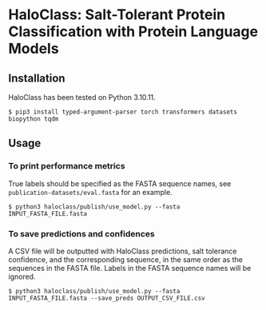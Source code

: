 # HaloClass: Salt-Tolerant Protein Classification with Protein Language Models

## Installation

HaloClass has been tested on Python 3.10.11.

`$ pip3 install typed-argument-parser torch transformers datasets biopython tqdm`

## Usage

### To print performance metrics

True labels should be specified as the FASTA sequence names, see `publication-datasets/eval.fasta` for an example.

`$ python3 haloclass/publish/use_model.py --fasta INPUT_FASTA_FILE.fasta`

### To save predictions and confidences

A CSV file will be outputted with HaloClass predictions, salt tolerance confidence, and the corresponding sequence, in the same order as the sequences in the FASTA file. Labels in the FASTA sequence names will be ignored.

`$ python3 haloclass/publish/use_model.py --fasta INPUT_FASTA_FILE.fasta --save_preds OUTPUT_CSV_FILE.csv`